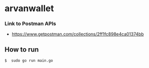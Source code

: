# arvanwallet

### Link to Postman APIs
- https://www.getpostman.com/collections/2ff1fc898e4ca01374bb

## How to run

```
$  sudo go run main.go
```
